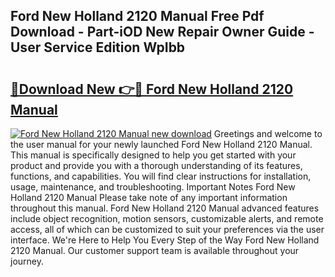 ## Ford New Holland 2120 Manual Free Pdf Download - Part-iOD New Repair Owner Guide - User Service Edition WpIbb

# <h2><a href="http://bc52627.oget.top/?id=Ford+New+Holland+2120+Manual">🔗Download New 👉🔴 Ford New Holland 2120 Manual</a></h2>

[![Ford New Holland 2120 Manual new download](https://i.imgur.com/5g1atiW.png)](http://bc52627.oget.top/?id=Ford+New+Holland+2120+Manual)
Greetings and welcome to the user manual for your newly launched Ford New Holland 2120 Manual. This manual is specifically designed to help you get started with your product and provide you with a thorough understanding of its features, functions, and capabilities. You will find clear instructions for installation, usage, maintenance, and troubleshooting. Important Notes Ford New Holland 2120 Manual Please take note of any important information throughout this manual. Ford New Holland 2120 Manual advanced features include object recognition, motion sensors, customizable alerts, and remote access, all of which can be customized to suit your preferences via the user interface. We're Here to Help You Every Step of the Way Ford New Holland 2120 Manual. Our customer support team is available throughout your journey.
